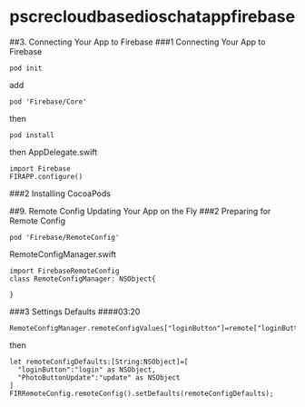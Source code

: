 # pscrecloudbasedioschatappfirebase
##3. Connecting Your App to Firebase
###1 Connecting Your App to Firebase
```
pod init
```
add
```
pod 'Firebase/Core'
```
then
```
pod install
```
then AppDelegate.swift
```
import Firebase
FIRAPP.configure()
```

###2 Installing CocoaPods

##9. Remote Config Updating Your App on the Fly
###2 Preparing for Remote Config
```
pod 'Firebase/RemoteConfig'
```

RemoteConfigManager.swift
```
import FirebaseRemoteConfig
class RemoteConfigManager: NSObject{
  
}
```

###3 Settings Defaults
####03:20
```
RemoteConfigManager.remoteConfigValues["loginButton"]=remote["loginButton"]
```
then
```
let remoteConfigDefaults:[String:NSObject]=[
  "loginButton":"login" as NSObject,
  "PhotoButtonUpdate":"update" as NSObject
]
FIRRemoteConfig.remoteConfig().setDefaults(remoteConfigDefaults);
```
